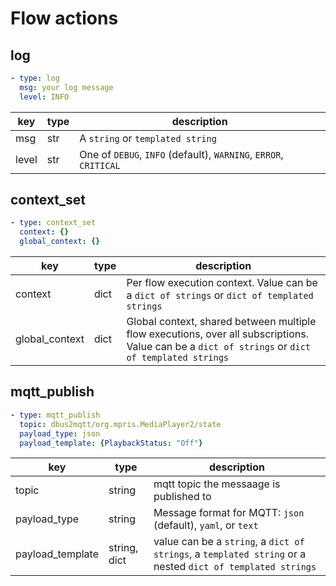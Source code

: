 # Flow actions

## log

```yaml
- type: log
  msg: your log message
  level: INFO
```

| key              | type             | description  |
|------------------|------------------|--------------|
| msg              | str              | A `string` or `templated string` |
| level            | str              | One of `DEBUG`, `INFO` (default), `WARNING`, `ERROR`, `CRITICAL` |

## context_set

```yaml
- type: context_set
  context: {}
  global_context: {}
```

| key                 | type             | description  |
|---------------------|------------------|--------------|
| context             | dict | Per flow execution context. Value can be a `dict of strings` or `dict of templated strings` |
| global_context      | dict | Global context, shared between multiple flow executions, over all subscriptions. Value can be a `dict of strings` or `dict of templated strings` |

## mqtt_publish

```yaml
- type: mqtt_publish
  topic: dbus2mqtt/org.mpris.MediaPlayer2/state
  payload_type: json
  payload_template: {PlaybackStatus: "Off"}
```

| key              | type             | description  |
|------------------|------------------|--------------|
| topic            | string | mqtt topic the messaage is published to |
| payload_type     | string | Message format for MQTT: `json` (default), `yaml`, or `text` |
| payload_template | string, dict | value can be a `string`, a `dict of strings`, a `templated string` or a nested `dict of templated strings` |
